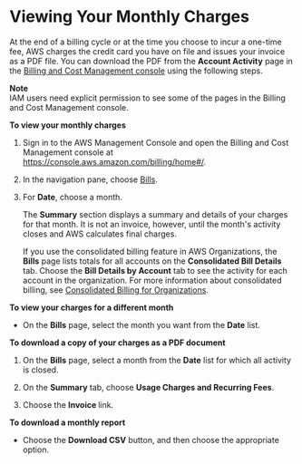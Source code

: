 # Viewing Your Monthly Charges<a name="invoice"></a>

At the end of a billing cycle or at the time you choose to incur a one\-time fee, AWS charges the credit card you have on file and issues your invoice as a PDF file\. You can download the PDF from the **Account Activity** page in the [Billing and Cost Management console](https://console.aws.amazon.com/billing/home?#/account) using the following steps\. 

**Note**  
IAM users need explicit permission to see some of the pages in the Billing and Cost Management console\. 

**To view your monthly charges**

1. Sign in to the AWS Management Console and open the Billing and Cost Management console at [https://console\.aws\.amazon\.com/billing/home\#/](https://console.aws.amazon.com/billing/home)\.

1. In the navigation pane, choose [Bills](https://console.aws.amazon.com/billing/home#/bill)\.

1. For **Date**, choose a month\.

   The **Summary** section displays a summary and details of your charges for that month\. It is not an invoice, however, until the month's activity closes and AWS calculates final charges\. 

   If you use the consolidated billing feature in AWS Organizations, the **Bills** page lists totals for all accounts on the **Consolidated Bill Details** tab\. Choose the **Bill Details by Account** tab to see the activity for each account in the organization\. For more information about consolidated billing, see [Consolidated Billing for Organizations](consolidated-billing.md)\.

**To view your charges for a different month**
+ On the **Bills** page, select the month you want from the **Date** list\.

**To download a copy of your charges as a PDF document**

1. On the **Bills** page, select a month from the **Date** list for which all activity is closed\.

1. On the **Summary** tab, choose **Usage Charges and Recurring Fees**\.

1. Choose the **Invoice <invoiceID>** link\. 

**To download a monthly report**
+ Choose the **Download CSV** button, and then choose the appropriate option\.